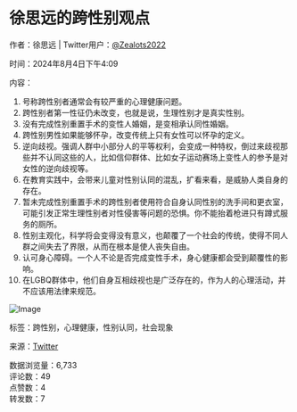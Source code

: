 # 徐思远的跨性别观点

作者：徐思远 | Twitter用户：[@Zealots2022](https://x.com/Zealots2022)

时间：2024年8月4日下午4:09  

内容：
1. 号称跨性别者通常会有较严重的心理健康问题。
2. 跨性别者第一性征仍未改变，也就是说，生理性别才是真实性别。
3. 没有完成性别重置手术的变性人婚姻，是变相承认同性婚姻。
4. 跨性别男性如果能够怀孕，改变传统上只有女性可以怀孕的定义。
5. 逆向歧视。强调人群中小部分人的平等权利，会变成一种特权，倒过来歧视那些并不认同这些的人，比如信仰群体、比如女子运动赛场上变性人的参予是对女性的逆向歧视等。
6. 在教育实践中，会带来儿童对性别认同的混乱，扩看来看，是威胁人类自身的存在。
7. 暂未完成性别重置手术的跨性别者使用符合自身认同性别的洗手间和更衣室，可能引发正常生理性别者对性侵害等问题的恐惧。你不能抬着枪进只有蹲式服务的厕所。
8. 性别主观化，科学将会变得没有意义，也颠覆了一个社会的传统，使得不同人群之间失去了界限，从而在根本是使人丧失自由。
9. 认可身心障碍。一个人不论是否完成变性手术，身心健康都会受到颠覆性的影响。
10. 在LGBQ群体中，他们自身互相歧视也是广泛存在的，作为人的心理活动，并不应该用法律来规范。

![Image](https://pbs.twimg.com/media/GUJmkMJWYAAN3k2?format=jpg&name=small)

标签：跨性别，心理健康，性别认同，社会现象

来源：[Twitter](https://x.com)  

数据浏览量：6,733  
评论数：49  
点赞数：4  
转发数：7